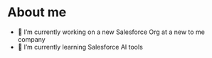 # About me

- 🔭 I’m currently working on a new Salesforce Org at a new to me company
- 🌱 I’m currently learning Salesforce AI tools
<!-- - 👯 I’m looking to collaborate on ...
- 🤔 I’m looking for help with ...
- 💬 Ask me about ...
- 📫 How to reach me: ...
- 😄 Pronouns: ...
- ⚡ Fun fact: ...
--!>
